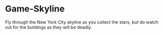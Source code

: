 # Game-Skyline
Fly through the New York City skyline as you collect the stars, but do watch out for the buildings as they will be deadly. 
